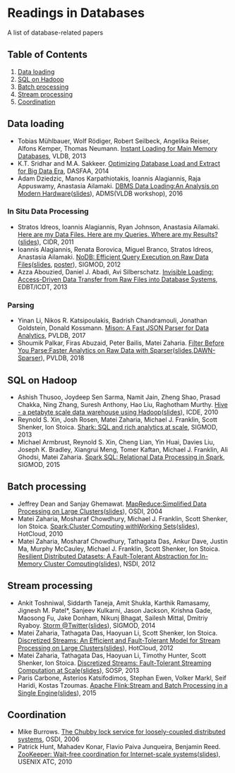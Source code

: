# Readings in Databases
A list of database-related papers
## Table of Contents
1. [Data loading](#data-loading)
2. [SQL on Hadoop](#sql-on-hadoop)
3. [Batch processing](#batch-processing)
4. [Stream processing](#stream-processing)
5. [Coordination](#coordination)

## <a name="data-loading"> Data loading
 * Tobias Mühlbauer, Wolf Rödiger, Robert Seilbeck, Angelika Reiser, Alfons Kemper, Thomas Neumann. [Instant Loading for Main Memory Databases](http://www.vldb.org/pvldb/vol6/p1702-muehlbauer.pdf), VLDB, 2013
 * K.T. Sridhar and M.A. Sakkeer. [Optimizing Database Load and Extract for Big Data Era](https://link.springer.com/content/pdf/10.1007%2F978-3-319-05813-9_34.pdf), DASFAA, 2014
 * Adam Dziedzic, Manos Karpathiotakis, Ioannis Alagiannis, Raja Appuswamy, Anastasia Ailamaki. [DBMS Data Loading:An Analysis on Modern Hardware](http://www.adms-conf.org/2016/dziedzic_adms16.pdf)([slides](http://www.adms-conf.org/2016/loading-adms-presentation.pdf)), ADMS(VLDB workshop), 2016
### In Situ Data Processing
 * Stratos Idreos, Ioannis Alagiannis, Ryan Johnson, Anastasia Ailamaki. [Here are my Data Files. Here are my Queries. Where are my Results?](http://cidrdb.org/cidr2011/Papers/CIDR11_Paper7.pdf)([slides](http://cidrdb.org/cidr2011/Talks/CIDR11_Papa.pptx)), CIDR, 2011
 * Ioannis Alagiannis, Renata Borovica, Miguel Branco, Stratos Idreos, Anastasia Ailamaki. [NoDB: Efficient Query Execution on Raw Data Files](https://infoscience.epfl.ch/record/213746/files/nodb-cacm.pdf)([slides](http://renata.borovica-gajic.com/data/slides/sigmod2012_nodb.pdf), [poster](http://renata.borovica-gajic.com/data/poster/sigmod2012_nodb.pdf)), SIGMOD, 2012
 * Azza Abouzied, Daniel J. Abadi, Avi Silberschatz. [Invisible Loading: Access-Driven Data Transfer from Raw Files into Database Systems](https://openproceedings.org/2013/conf/edbt/AbouziedAS13.pdf), EDBT/ICDT, 2013
### Parsing
 * Yinan Li, Nikos R. Katsipoulakis, Badrish Chandramouli, Jonathan Goldstein, Donald Kossmann. [Mison: A Fast JSON Parser for Data Analytics](http://www.vldb.org/pvldb/vol10/p1118-li.pdf), PVLDB, 2017
 * Shoumik Palkar, Firas Abuzaid, Peter Bailis, Matei Zaharia. [Filter Before You Parse:Faster Analytics on Raw Data with Sparser](https://www.vldb.org/pvldb/vol11/p1576-palkar.pdf)([slides](https://www.slideshare.net/databricks/sparser-faster-parsing-of-unstructured-data-formats-in-apache-spark-with-firas-abuzaid-and-shoumik-palkar?from_action=save),[DAWN-Sparser](https://dawn.cs.stanford.edu/2018/08/07/sparser/)), PVLDB, 2018
 
## <a name="sql-on-hadoop"> SQL on Hadoop
 * Ashish Thusoo, Joydeep Sen Sarma, Namit Jain, Zheng Shao, Prasad Chakka, Ning Zhang, Suresh Anthony, Hao Liu, Raghotham Murthy. [Hive - a petabyte scale data warehouse using Hadoop](papers/2010-Hive.pdf)([slides](slides/Hive-Raghotham%20Murthy.pdf)), ICDE, 2010
 * Reynold S. Xin, Josh Rosen, Matei Zaharia, Michael J. Franklin, Scott Shenker, Ion Stoica. [Shark: SQL and rich analytics at scale](papers/2013-Shark.pdf), SIGMOD, 2013
 * Michael Armbrust, Reynold S. Xin, Cheng Lian, Yin Huai, Davies Liu, Joseph K. Bradley, Xiangrui Meng, Tomer Kaftan, Michael J. Franklin, Ali Ghodsi, Matei Zaharia. [Spark SQL: Relational Data Processing in Spark](papers/2015-Spark%20SQL.pdf), SIGMOD, 2015

## <a name="batch-processing"> Batch processing
 * Jeffrey Dean and Sanjay Ghemawat. [MapReduce:Simplified Data Processing on Large Clusters](papers/2004-MapReduce.pdf)([slides](slides/MapReduce-Jeff%20Dean.ppt)), OSDI, 2004
 * Matei Zaharia, Mosharaf Chowdhury, Michael J. Franklin, Scott Shenker, Ion Stoica. [Spark:Cluster Computing withWorking Sets](papers/2010-Spark.pdf)([slides](slides/Spark-Zaharia.pdf)), HotCloud, 2010
 * Matei Zaharia, Mosharaf Chowdhury, Tathagata Das, Ankur Dave, Justin Ma, Murphy McCauley, Michael J. Franklin, Scott Shenker, Ion Stoica. [Resilient Distributed Datasets: A Fault-Tolerant Abstraction for In-Memory Cluster Computing](papers/2012-RDD.pdf)([slides](slides/RDD-zaharia.pdf)), NSDI, 2012
 
## <a name="stream-processing"> Stream processing
 * Ankit Toshniwal, Siddarth Taneja, Amit Shukla, Karthik Ramasamy, Jignesh M. Patel*, Sanjeev Kulkarni, Jason Jackson, Krishna Gade, Maosong Fu, Jake Donham, Nikunj Bhagat, Sailesh Mittal, Dmitriy Ryaboy. [Storm @Twitter](papers/2014-Storm.pdf)([slides](slides/Storm-Karthik%20Ramasamy.pdf)), SIGMOD, 2014
 * Matei Zaharia, Tathagata Das, Haoyuan Li, Scott Shenker, Ion Stoica. [Discretized Streams: An Efficient and Fault-Tolerant Model for
Stream Processing on Large Clusters](papers/2012-Spark%20Streaming.pdf)([slides](slides/Spark%20Streaming-Zaharia.pdf)), HotCloud, 2012
 * Matei Zaharia, Tathagata Das, Haoyuan Li, Timothy Hunter, Scott Shenker, Ion Stoica. [Discretized Streams: Fault-Tolerant Streaming Computation at Scale](papers/2013-Spark%20Streaming.pdf)([slides](slides/Spark%20Streaming-Tathagata%20Das(SOSP).pptx)), SOSP, 2013
 * Paris Carbone, Asterios Katsifodimos, Stephan Ewen, Volker Markl, Seif Haridi, Kostas Tzoumas. [Apache Flink:Stream and Batch Processing in a Single Engine](papers/2015-Flink.pdf)([slides](slides/Flink-Paris%20Carbone.pdf)), 2015
 
## <a name="coordination"> Coordination
 * Mike Burrows. [The Chubby lock service for loosely-coupled distributed systems](papers/2006-Chubby.pdf), OSDI, 2006
 * Patrick Hunt, Mahadev Konar, Flavio Paiva Junqueira, Benjamin Reed. [ZooKeeper: Wait-free coordination for Internet-scale systems](papers/2010-Zookeeper.pdf)([slides](slides/Zookeeper-Benjamin%20Reed.pdf)), USENIX ATC, 2010


 

